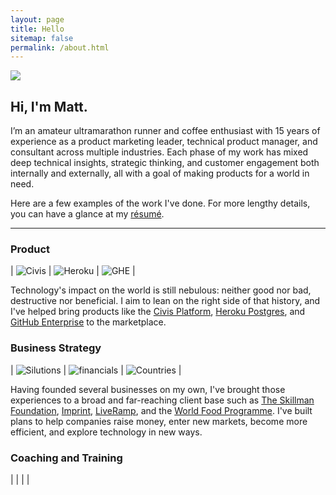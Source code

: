 ```yaml
---
layout: page
title: Hello
sitemap: false
permalink: /about.html
---
```

![](https://cloud.githubusercontent.com/assets/3597934/23150780/1f545e70-f7ab-11e6-91a1-d3c30c27a93e.jpg)

## Hi, I'm Matt.

I’m an amateur ultramarathon runner and coffee enthusiast with 15 years of experience as a product marketing leader, technical product manager, and consultant across multiple industries. Each phase of my work has mixed deep technical insights, strategic thinking, and customer engagement both internally and externally, all with a goal of making products for a world in need.

Here are a few examples of the work I've done. For more lengthy details, you can have a glance at my [résumé](https://github.com/schaar/schaar.github.io/files/3220561/Schaar_ResumeMay2019.pdf).

-------

### Product

| ![Civis](https://user-images.githubusercontent.com/3597934/58384933-4b43fb80-7fb7-11e9-9e29-eb79664333c5.jpg) | ![Heroku](https://user-images.githubusercontent.com/3597934/58384957-9a8a2c00-7fb7-11e9-91ad-d169433a1bab.jpg)  | ![GHE](https://user-images.githubusercontent.com/3597934/58384977-d7562300-7fb7-11e9-89cb-e6c32c5692b9.jpg)  |

Technology's impact on the world is still nebulous: neither good nor bad, destructive nor beneficial. I aim to lean on the right side of that history, and I've helped bring products like the [Civis Platform](https://www.civisanalytics.com/civis-platform/), [Heroku Postgres](https://www.heroku.com/postgres), and [GitHub Enterprise](https://github.com/enterprise) to the marketplace.

### Business Strategy

| ![Silutions](https://user-images.githubusercontent.com/3597934/58385071-aaeed680-7fb8-11e9-8859-d9310a542216.jpg) | ![financials](https://user-images.githubusercontent.com/3597934/58385101-0751f600-7fb9-11e9-9e77-9f5c3a9534c3.jpg)  | ![Countries](https://user-images.githubusercontent.com/3597934/58385125-6b74ba00-7fb9-11e9-9d5c-fa35e8134dbc.jpg)  |

Having founded several businesses on my own, I've brought those experiences to a broad and far-reaching client base such as [The Skillman Foundation](https://www.skillman.org/), [Imprint](https://imprint.us/), [LiveRamp](https://liveramp.com/), and the [World Food Programme](https://www1.wfp.org/). I've built plans to help companies raise money, enter new markets, become more efficient, and explore technology in new ways.

### Coaching and Training

|  |   |   |
